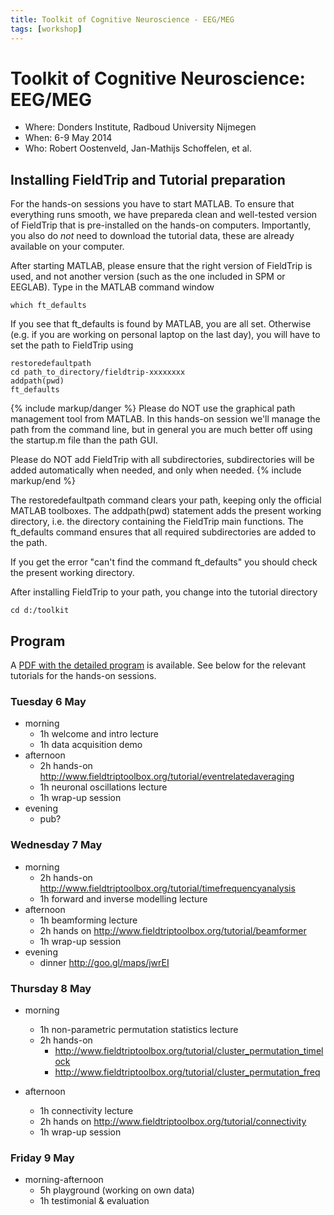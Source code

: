 ```yaml
---
title: Toolkit of Cognitive Neuroscience - EEG/MEG
tags: [workshop]
---
```


# Toolkit of Cognitive Neuroscience: EEG/MEG

-   Where: Donders Institute, Radboud University Nijmegen
-   When: 6-9 May 2014
-   Who: Robert Oostenveld, Jan-Mathijs Schoffelen, et al.

## Installing FieldTrip and Tutorial preparation

For the hands-on sessions you have to start MATLAB. To ensure that everything runs smooth, we have prepareda clean and well-tested version of FieldTrip that is pre-installed on the hands-on computers. Importantly, you also do _not_ need to download the tutorial data, these are already available on your computer.

After starting MATLAB, please ensure that the right version of FieldTrip is used, and not another version (such as the one included in SPM or EEGLAB). Type in the MATLAB command window

    which ft_defaults

If you see that ft_defaults is found by MATLAB, you are all set. Otherwise (e.g. if you are working on personal laptop on the last day), you will have to set the path to FieldTrip using

    restoredefaultpath
    cd path_to_directory/fieldtrip-xxxxxxxx
    addpath(pwd)
    ft_defaults

{% include markup/danger %}
Please do NOT use the graphical path management tool from MATLAB. In this hands-on session we'll manage the path from the command line, but in general you are much better off using the startup.m file than the path GUI.

Please do NOT add FieldTrip with all subdirectories, subdirectories will be added automatically when needed, and only when needed.
{% include markup/end %}

The restoredefaultpath command clears your path, keeping only the official MATLAB toolboxes. The addpath(pwd) statement adds the present working directory, i.e. the directory containing the FieldTrip main functions. The ft_defaults command ensures that all required subdirectories are added to the path.

If you get the error "can't find the command ft_defaults" you should check the present working directory.

After installing FieldTrip to your path, you change into the tutorial directory

    cd d:/toolkit

## Program

A [PDF with the detailed program](/assets/pdf/workshop/nijmegen2014/program.pdf) is available. See below for the relevant tutorials for the hands-on sessions.

### Tuesday 6 May

-   morning
    -   1h welcome and intro lecture
    -   1h data acquisition demo
-   afternoon
    -   2h hands-on <http://www.fieldtriptoolbox.org/tutorial/eventrelatedaveraging>
    -   1h neuronal oscillations lecture
    -   1h wrap-up session
-   evening
    -   pub?

### Wednesday 7 May

-   morning
    -   2h hands-on <http://www.fieldtriptoolbox.org/tutorial/timefrequencyanalysis>
    -   1h forward and inverse modelling lecture
-   afternoon
    -   1h beamforming lecture
    -   2h hands on <http://www.fieldtriptoolbox.org/tutorial/beamformer>
    -   1h wrap-up session
-   evening
    -   dinner <http://goo.gl/maps/jwrEI>

### Thursday 8 May

-   morning

    -   1h non-parametric permutation statistics lecture
    -   2h hands-on
        -   <http://www.fieldtriptoolbox.org/tutorial/cluster_permutation_timelock>
        -   <http://www.fieldtriptoolbox.org/tutorial/cluster_permutation_freq>

-   afternoon
    -   1h connectivity lecture
    -   2h hands on <http://www.fieldtriptoolbox.org/tutorial/connectivity>
    -   1h wrap-up session

### Friday 9 May

-   morning-afternoon
    -   5h playground (working on own data)
    -   1h testimonial & evaluation
